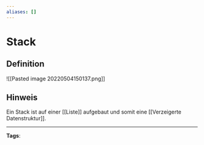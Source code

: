 ```yaml
---
aliases: []
---
```


# Stack

## Definition

![[Pasted image 20220504150137.png]]

## Hinweis

Ein Stack ist auf einer [[Liste]] aufgebaut und somit eine [[Verzeigerte Datenstruktur]].

---

**Tags**:

